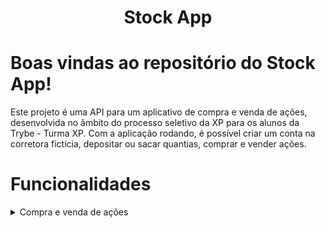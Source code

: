 <h1 align="center">
  Stock App
  <br>
</h1>

# Boas vindas ao repositório do Stock App!

Este projeto é uma API para um aplicativo de compra e venda de ações, desenvolvida no âmbito do processo seletivo da XP para os alunos da Trybe - Turma XP. Com a aplicação rodando, é possível criar um conta na corretora fictícia, depositar ou sacar quantias, comprar e vender ações.

# Funcionalidades

<details>
  <summary>Compra e venda de ações</summary><br />

</details>